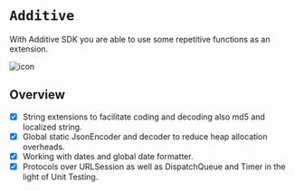 # ``Additive``

With Additive SDK you are able to use some repetitive functions as an extension.

![icon](icon.png)

## Overview
- [x] String extensions to facilitate coding and decoding also md5 and localized string.
- [x] Global static JsonEncoder and decoder to reduce heap allocation overheads.
- [x] Working with dates and global date formatter.
- [x] Protocols over URLSession as well as DispatchQueue and Timer in the light of Unit Testing. 
<br/>
